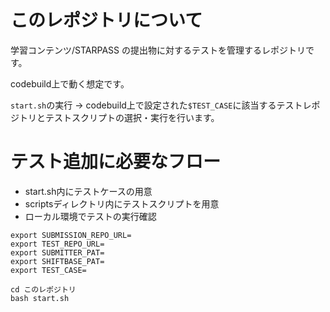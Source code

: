 # このレポジトリについて

学習コンテンツ/STARPASS の提出物に対するテストを管理するレポジトリです。

codebuild上で動く想定です。

`start.sh`の実行 -> codebuild上で設定された`$TEST_CASE`に該当するテストレポジトリとテストスクリプトの選択・実行を行います。

# テスト追加に必要なフロー

- start.sh内にテストケースの用意
- scriptsディレクトリ内にテストスクリプトを用意
- ローカル環境でテストの実行確認
```
export SUBMISSION_REPO_URL=
export TEST_REPO_URL=
export SUBMITTER_PAT=
export SHIFTBASE_PAT=
export TEST_CASE=

cd このレポジトリ
bash start.sh
```